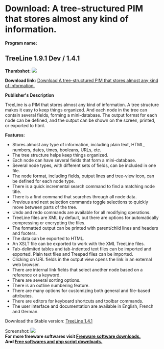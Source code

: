 # Download: A tree-structured PIM that stores almost any kind of information.

**Program name:**

## TreeLine 1.9.1 Dev / 1.4.1

  
**Thumbshot:** ![](http://www.freewarefiles.com/screenshot/treeline1_md.jpg)   
  
**Download link:** [Download A tree-structured PIM that stores almost any kind of information.](http://freesoftwares.boysofts.com/TreeLine_program_60379.html)  
  


**Publisher's Description**  
  


TreeLine is a PIM that stores almost any kind of information. A tree structure makes it easy to keep things organized. And each node in the tree can contain several fields, forming a mini-database. The output format for each node can be defined, and the output can be shown on the screen, printed, or exported to html. 

**Features:**

  * Stores almost any type of information, including plain text, HTML, numbers, dates, times, booleans, URLs, etc. 
  * The tree structure helps keep things organized. 
  * Each node can have several fields that form a mini-database. 
  * Several node types, with different sets of fields, can be included in one file. 
  * The node format, including fields, output lines and tree-view icon, can be defined for each node type. 
  * There is a quick incremental search command to find a matching node title. 
  * There is a find command that searches through all node data. 
  * Previous and next selection commands toggle selections to quickly move between parts of the tree. 
  * Undo and redo commands are available for all modifying operations. 
  * TreeLine files are XML by default, but there are options for automatically compressing or encrypting the files. 
  * The formatted output can be printed with parent/child lines and headers and footers. 
  * The data can be exported to HTML. 
  * An XSLT file can be exported to work with the XML TreeLine files. 
  * Tab-delimited tables and tab-indented text files can be imported and exported. Plain text files and Treepad files can be imported. 
  * Clicking on URL fields in the output view opens the link in an external web browser. 
  * There are internal link fields that select another node based on a reference or a keyword. 
  * There are several sorting options. 
  * There is an outline numbering feature. 
  * There are many options for customizing both general and file-based attributes. 
  * There are editors for keyboard shortcuts and toolbar commands. 
  * The user interface and documentation are available in English, French and German. 

Download the Stable version: [TreeLine 1.4.1](http://sourceforge.net/projects/treeline/files/1.4.1/treeline-1.4.1-install.exe/download)

  
  
Screenshot: ![](http://www.freewarefiles.com/screenshot/treeline1.jpg)   
**For more freeware softwares visit [Freeware software downloads.](http://freesoftwares.boysofts.com/)**   
**And [Free softwares and php script downloads.](http://www.boysofts.com/)**
